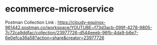 # ecommerce-microservice
Postman Collection Link : 
https://cloudy-equinox-961442.postman.co/workspace/YOUTUBE~f73d3acb-099f-4278-9805-7c72ca9ddfac/collection/23977726-d544eeeb-96fb-4da9-b6e7-6e0efca36a58?action=share&creator=23977726
